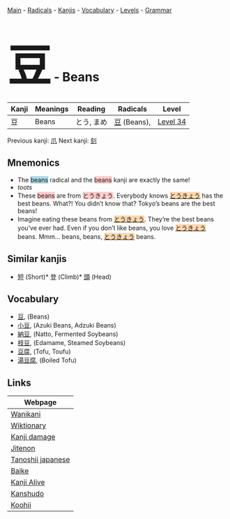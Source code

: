 <style> bigfont {font-size: 100px}</style>
[Main](../README.md) -
[Radicals](../radicals.md) -
[Kanjis](../kanjis.md) -
[Vocabulary](../vocabulary.md) -
[Levels](../levels.md) -
[Grammar](../grammar.md)
# <bigfont> 豆</bigfont> - Beans 

| Kanji | Meanings | Reading | Radicals | Level |
| --- | --- | --- | --- | --- |
| 豆 | Beans | とう, まめ | [豆](../radicals/豆.md) (Beans),  | [Level 34](../levels/wk_level34.md) |

Previous kanji: [爪](爪.md) Next kanji: [刻](刻.md) 

## Mnemonics
 * The <span style="background-color:#ADD8E6"> beans</span> radical and the <span style="background-color:#ffcccb"> beans</span> kanji are exactly the same!
* *toots*
* These <span style="background-color:#ffcccb"> beans</span> are from <span style="background-color:#ffcccb"> とうきょう</span>. Everybody knows <span style="background-color:#fed8b1"> [とうきょう](https://jisho.org/search/とうきょう)</span> has the best beans. What?! You didn’t know that? Tokyo’s beans are the best beans!
* Imagine eating these beans from <span style="background-color:#fed8b1"> [とうきょう](https://jisho.org/search/とうきょう)</span>. They’re the best beans you’ve ever had. Even if you don’t like beans, you love <span style="background-color:#fed8b1"> [とうきょう](https://jisho.org/search/とうきょう)</span> beans. Mmm… beans, beans, <span style="background-color:#fed8b1"> [とうきょう](https://jisho.org/search/とうきょう)</span> beans. 


## Similar kanjis
 * [短](短.md) (Short)* [登](登.md) (Climb)* [頭](頭.md) (Head)


## Vocabulary
 * [豆](../vocabulary/豆.md), (Beans)
* [小豆](../vocabulary/豆.md), (Azuki Beans, Adzuki Beans)
* [納豆](../vocabulary/豆.md), (Natto, Fermented Soybeans)
* [枝豆](../vocabulary/豆.md), (Edamame, Steamed Soybeans)
* [豆腐](../vocabulary/豆.md), (Tofu, Toufu)
* [湯豆腐](../vocabulary/豆.md), (Boiled Tofu)



## Links 

| Webpage |
| --- |
| [Wanikani          ](https://www.wanikani.com/kanji/豆) |
| [Wiktionary        ](https://en.wiktionary.org/wiki/豆) |
| [Kanji damage      ](http://www.kanjidamage.com/kanji/search?utf8=✓&q=豆) |
| [Jitenon           ](https://jitenon.com/kanji/豆) |
| [Tanoshii japanese ](https://www.tanoshiijapanese.com/dictionary/kanji.cfm?k=豆) |
| [Baike             ](https://baike.baidu.com/item/豆) |
| [Kanji Alive       ](https://app.kanjialive.com/豆) |
| [Kanshudo          ](https://www.kanshudo.com/searchmn?q=豆) |
| [Koohii            ](https://kanji.koohii.com/study/kanji/豆) |
